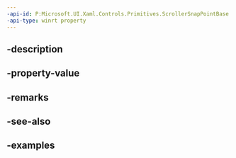 ```yaml
---
-api-id: P:Microsoft.UI.Xaml.Controls.Primitives.ScrollerSnapPointBase.SpecifiedApplicableRange
-api-type: winrt property
---
```


## -description

## -property-value

## -remarks

## -see-also

## -examples

